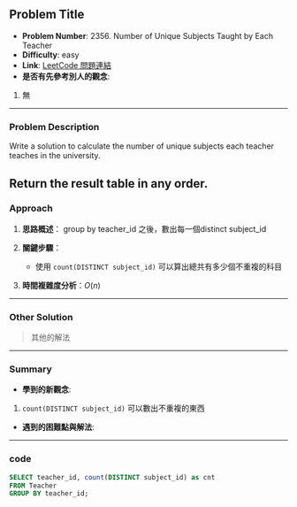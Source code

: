 ## Problem Title

- **Problem Number**:  2356. Number of Unique Subjects Taught by Each Teacher
- **Difficulty**: easy
- **Link**: [LeetCode 問題連結](https://leetcode.com/problems/number-of-unique-subjects-taught-by-each-teacher/description/?envType=study-plan-v2&envId=top-sql-50)
- **是否有先參考別人的觀念**:
1. 無
---

### Problem Description

Write a solution to calculate the number of unique subjects each teacher teaches in the university.

Return the result table in any order.
---

### Approach

1. **思路概述**： group by teacher_id 之後，數出每一個distinct subject_id

2. **關鍵步驟**：
    - 使用 `count(DISTINCT subject_id)` 可以算出總共有多少個不重複的科目
3. **時間複雜度分析**：$O(n)$

---

### Other Solution

> 其他的解法

---
### Summary

- **學到的新觀念**:
1. `count(DISTINCT subject_id)` 可以數出不重複的東西
- **遇到的困難點與解法**:
---

### code

```sql
SELECT teacher_id, count(DISTINCT subject_id) as cnt
FROM Teacher
GROUP BY teacher_id;
```